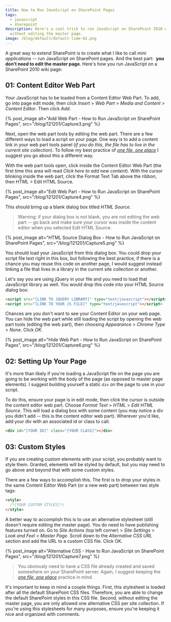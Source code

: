 ```yaml
---
title: How to Run JavaScript on SharePoint Pages
tags:
  - javascript
  - sharepoint
description: Here's a cool trick to run JavaScript on SharePoint 2010 wiki pages
  without editing the master page.
image: /blog/default/default-lime-02.png
---
```


A great way to extend SharePoint is to create what I like to call _mini applications_ -- run JavaScript on SharePoint pages. And the best part:  **you don't need to edit the master page**. Here's how you run JavaScript on a SharePoint 2010 wiki page:

## 01: Content Editor Web Part

Your JavaScript has to be loaded from a Content Editor Web Part. To add, go into page edit mode, then click _Insert_ > _Web Part_ > _Media and Content_ > _Content Editor_. Then click _Add_.

{% post_image
    alt="Add Web Part - How to Run JavaScript on SharePoint Pages",
    src="/blog/121201/Capture3.png" %}

Next, open the web part tools by editing the web part. There are a few different ways to load a script on your page. One way is to add a content link in your web part tools panel (_if you do this, the file has to live in the current site collection_). To follow my best practice of [_one file, one place_](/blog/edit-files-efficiently-in-sharepoint/) I suggest you go about this a different way.

With the web part tools open, click inside the Content Editor Web Part (the first time this area will read _Click here to add new content_). With the cursor blinking inside the web part, click the Format Text Tab above the ribbon, then HTML > Edit HTML Source.

{% post_image
    alt="Edit Web Part - How to Run JavaScript on SharePoint Pages",
    src="/blog/121201/Capture4.png" %}

This should bring up a blank dialog box titled *HTML Source*.

> Warning: if your dialog box is not blank, you are not editing the web part -- go back and make sure your cursor was inside the content editor when you selected Edit HTML Source.

{% post_image
    alt="HTML Source Dialog Box - How to Run JavaScript on SharePoint Pages",
    src="/blog/121201/Capture5.png" %}

You should load your JavaScript from this dialog box. You could drop your script file text right in this box, but following the best practice, if there is a chance you may reuse this code on another page, I would suggest instead linking a file that lives in a library in the current site collection or another.

Let's say you are using jQuery in your file and you need to load that JavaScript library as well. You would drop this code into your HTML Source dialog box:

```html
<script src="[LINK TO JQUERY LIBRARY]" type="text/javascript"></script>
<script src="[LINK TO YOUR JS FILE]" type="text/javascript"></script>
```

Chances are you don't want to see your Content Editor on your web page. You can hide the web part while still loading the script by opening the web part tools (editing the web part), then choosing _Appearance_ > _Chrome Type_ > _None_. Click _OK_.

{% post_image
    alt="Hide Web Part - How to Run JavaScript on SharePoint Pages",
    src="/blog/121201/Capture6.png" %}

## 02: Setting Up Your Page

It's more than likely if you're loading a JavaScript file on the page you are going to be working with the body of the page (as opposed to master page elements). I suggest building yourself a static `div` on the page to use in your script.

To do this, ensure your page is in edit mode, then click the cursor is outside the content editor web part. Choose _Format Text_ > _HTML_ > _Edit HTML Source_. This will load a dialog box with some content (you may notice a div you didn't add -- this is the content editor web part). Wherever you'd like, add your div with an associated id or class to call.

```html
<div id="[YOUR ID]" class="[YOUR CLASS]"></div>
```

## 03: Custom Styles

If you are creating custom elements with your script, you probably want to style them. Granted, elements will be styled by default, but you may need to go above and beyond that with some custom styles.

There are a few ways to accomplish this. The first is to drop your styles in the same Content Editor Web Part (or a new web part) between two style tags:

```html
<style>
  /*[YOUR CUSTOM STYLES]*/
</style>
```

A better way to accomplish this is to use an alternative stylesheet (still doesn't require editing the master page). You do need to have publishing features turned on. Go to _Site Actions_ (top left corner) > _Site Settings_ > _Look and Feel_ > _Master Page_. Scroll down to the _Alternative CSS URL_ section and add the URL to a custom CSS file. Click OK.

{% post_image
    alt="Alternative CSS - How to Run JavaScript on SharePoint Pages",
    src="/blog/121201/Capture7.png" %}

> You obviously need to have a CSS file already created and saved somewhere on your SharePoint server. Again, I suggest keeping the [_one file, one place_](/blog/edit-files-efficiently-in-sharepoint/) practice in mind.

It's important to keep in mind a couple things. First, this stylesheet is loaded after all the default SharePoint CSS files. Therefore, you are able to change the default SharePoint styles in this CSS file. Second, without editing the master page, you are only allowed one alternative CSS per site collection. If you're using this stylesheets for many purposes, ensure you're keeping it nice and organized with comments.
